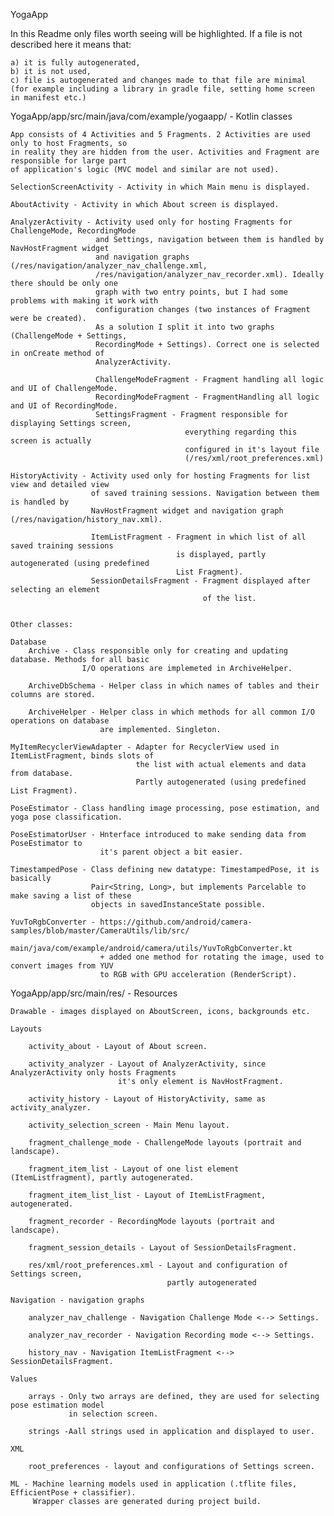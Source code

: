 YogaApp

In this Readme only files worth seeing will be highlighted. If a file is not described here it means
that:

    a) it is fully autogenerated,
    b) it is not used,
    c) file is autogenerated and changes made to that file are minimal 
    (for example including a library in gradle file, setting home screen in manifest etc.)

YogaApp/app/src/main/java/com/example/yogaapp/ - Kotlin classes

    
    App consists of 4 Activities and 5 Fragments. 2 Activities are used only to host Fragments, so
    in reality they are hidden from the user. Activities and Fragment are responsible for large part
    of application's logic (MVC model and similar are not used).
     
    SelectionScreenActivity - Activity in which Main menu is displayed.
    
    AboutActivity - Activity in which About screen is displayed.
    
    AnalyzerActivity - Activity used only for hosting Fragments for ChallengeMode, RecordingMode 
                       and Settings, navigation between them is handled by NavHostFragment widget
                       and navigation graphs (/res/navigation/analyzer_nav_challenge.xml,
                       /res/navigation/analyzer_nav_recorder.xml). Ideally there should be only one 
                       graph with two entry points, but I had some problems with making it work with
                       configuration changes (two instances of Fragment were be created). 
                       As a solution I split it into two graphs (ChallengeMode + Settings, 
                       RecordingMode + Settings). Correct one is selected in onCreate method of
                       AnalyzerActivity.
                       
                       ChallengeModeFragment - Fragment handling all logic and UI of ChallengeMode.
                       RecordingModeFragment - FragmentHandling all logic and UI of RecordingMode.
                       SettingsFragment - Fragment responsible for displaying Settings screen,
                                           everything regarding this screen is actually 
                                           configured in it's layout file
                                           (/res/xml/root_preferences.xml)   
                                                                  
    HistoryActivity - Activity used only for hosting Fragments for list view and detailed view
                      of saved training sessions. Navigation between them is handled by 
                      NavHostFragment widget and navigation graph (/res/navigation/history_nav.xml).
                      
                      ItemListFragment - Fragment in which list of all saved training sessions
                                         is displayed, partly autogenerated (using predefined
                                         List Fragment). 
                      SessionDetailsFragment - Fragment displayed after selecting an element 
                                               of the list.
                                               
                           
    Other classes: 
    
    Database
        Archive - Class responsible only for creating and updating database. Methods for all basic 
                    I/O operations are implemeted in ArchiveHelper. 
                    
        ArchiveDbSchema - Helper class in which names of tables and their columns are stored.
        
        ArchiveHelper - Helper class in which methods for all common I/O operations on database 
                        are implemented. Singleton.

    MyItemRecyclerViewAdapter - Adapter for RecyclerView used in ItemListFragment, binds slots of 
                                the list with actual elements and data from database. 
                                Partly autogenerated (using predefined List Fragment).
                                
    PoseEstimator - Class handling image processing, pose estimation, and yoga pose classification.
    
    PoseEstimatorUser - Hnterface introduced to make sending data from PoseEstimator to  
                        it's parent object a bit easier.
                        
    TimestampedPose - Class defining new datatype: TimestampedPose, it is basically 
                      Pair<String, Long>, but implements Parcelable to make saving a list of these 
                      objects in savedInstanceState possible.
                      
    YuvToRgbConverter - https://github.com/android/camera-samples/blob/master/CameraUtils/lib/src/
                        main/java/com/example/android/camera/utils/YuvToRgbConverter.kt
                        + added one method for rotating the image, used to convert images from YUV 
                        to RGB with GPU acceleration (RenderScript).
 
YogaApp/app/src/main/res/ - Resources    

    Drawable - images displayed on AboutScreen, icons, backgrounds etc.
                   
    Layouts
    
        activity_about - Layout of About screen.
        
        activity_analyzer - Layout of AnalyzerActivity, since AnalyzerActivity only hosts Fragments 
                            it's only element is NavHostFragment.
                            
        activity_history - Layout of HistoryActivity, same as activity_analyzer.
        
        activity_selection_screen - Main Menu layout.
        
        fragment_challenge_mode - ChallengeMode layouts (portrait and landscape).
        
        fragment_item_list - Layout of one list element (ItemListfragment), partly autogenerated.
        
        fragment_item_list_list - Layout of ItemListFragment, autogenerated.
        
        fragment_recorder - RecordingMode layouts (portrait and landscape).
        
        fragment_session_details - Layout of SessionDetailsFragment.
        
        res/xml/root_preferences.xml - Layout and configuration of Settings screen, 
                                       partly autogenerated
        
    Navigation - navigation graphs
                  
        analyzer_nav_challenge - Navigation Challenge Mode <--> Settings.
        
        analyzer_nav_recorder - Navigation Recording mode <--> Settings.
        
        history_nav - Navigation ItemListFragment <--> SessionDetailsFragment.                  
    
    Values 
    
        arrays - Only two arrays are defined, they are used for selecting pose estimation model
                 in selection screen.
        
        strings -Aall strings used in application and displayed to user.
        
    XML
        
        root_preferences - layout and configurations of Settings screen.
        
    ML - Machine learning models used in application (.tflite files, EfficientPose + classifier).
         Wrapper classes are generated during project build.
    
